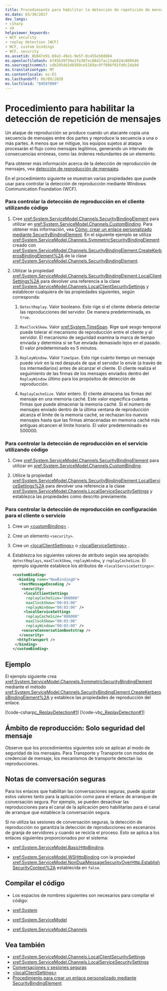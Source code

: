 ```yaml
---
title: Procedimiento para habilitar la detección de repetición de mensajes
ms.date: 03/30/2017
dev_langs:
- csharp
- vb
helpviewer_keywords:
- WCF security
- replay detection [WCF]
- WCF, custom bindings
- WCF, security
ms.assetid: 8b847e91-69a3-49e1-9e5f-0c455e50d804
ms.openlocfilehash: bf45b39f59e2fe38fec88d1fac23ab824c009546
ms.sourcegitcommit: cdb295dd1db589ce5169ac9ff096f01fd0c2da9d
ms.translationtype: MT
ms.contentlocale: es-ES
ms.lasthandoff: 06/09/2020
ms.locfileid: "84597090"
---
```

# <a name="how-to-enable-message-replay-detection"></a>Procedimiento para habilitar la detección de repetición de mensajes
Un ataque de reproducción se produce cuando un atacante copia una secuencia de mensajes entre dos partes y reproduce la secuencia a una o más partes. A menos que se mitigue, los equipos sujetos al ataque procesarán el flujo como mensajes legítimos, generando un intervalo de consecuencias erróneas, como las órdenes redundantes de un elemento.  
  
 Para obtener más información acerca de la detección de reproducción de mensajes, vea [detección de reproducción de mensajes](https://docs.microsoft.com/previous-versions/msp-n-p/ff649371(v=pandp.10)).  
  
 En el procedimiento siguiente se muestran varias propiedades que puede usar para controlar la detección de reproducción mediante Windows Communication Foundation (WCF).  
  
### <a name="to-control-replay-detection-on-the-client-using-code"></a>Para controlar la detección de reproducción en el cliente utilizando código  
  
1. Cree <xref:System.ServiceModel.Channels.SecurityBindingElement> para utilizar en <xref:System.ServiceModel.Channels.CustomBinding>. Para obtener más información, vea [Cómo: crear un enlace personalizado mediante SecurityBindingElement](how-to-create-a-custom-binding-using-the-securitybindingelement.md). En el siguiente ejemplo se utiliza <xref:System.ServiceModel.Channels.SymmetricSecurityBindingElement> creado con <xref:System.ServiceModel.Channels.SecurityBindingElement.CreateKerberosBindingElement%2A> de la clase <xref:System.ServiceModel.Channels.SecurityBindingElement>.  
  
2. Utilizar la propiedad <xref:System.ServiceModel.Channels.SecurityBindingElement.LocalClientSettings%2A> para devolver una referencia a la clase <xref:System.ServiceModel.Channels.LocalClientSecuritySettings> y establecer cualquiera de las propiedades siguientes, según corresponda:  
  
    1. `DetectReplay`. Valor booleano. Esto rige si el cliente debería detectar las reproducciones del servidor. De manera predeterminada, es `true`.  
  
    2. `MaxClockSkew`. Valor <xref:System.TimeSpan>. Rige qué sesgo temporal puede tolerar el mecanismo de reproducción entre el cliente y el servidor. El mecanismo de seguridad examina la marca de tiempo enviada y determina si se fue enviada demasiado lejos en el pasado. El valor predeterminado es 5 minutos.  
  
    3. `ReplayWindow`. Valor `TimeSpan`. Esto rige cuánto tiempo un mensaje puede vivir en la red después de que el servidor lo envíe (a través de los intermediarios) antes de alcanzar el cliente. El cliente realiza el seguimiento de las firmas de los mensajes enviados dentro del `ReplayWindow` último para los propósitos de detección de reproducción.  
  
    4. `ReplayCacheSize`. Valor entero. El cliente almacena las firmas del mensaje en una memoria caché. Este valor especifica cuántas firmas que puede almacenar la memoria caché. Si el número de mensajes enviado dentro de la última ventana de reproducción alcanza el límite de la memoria caché, se rechazan los nuevos mensajes hasta que las firmas almacenadas en memoria caché más antiguas alcancen el límite horario. El valor predeterminado es 500000.  
  
### <a name="to-control-replay-detection-on-the-service-using-code"></a>Para controlar la detección de reproducción en el servicio utilizando código  
  
1. Cree <xref:System.ServiceModel.Channels.SecurityBindingElement> para utilizar en <xref:System.ServiceModel.Channels.CustomBinding>.  
  
2. Utilice la propiedad <xref:System.ServiceModel.Channels.SecurityBindingElement.LocalServiceSettings%2A> para devolver una referencia a la clase <xref:System.ServiceModel.Channels.LocalServiceSecuritySettings> y establezca las propiedades como descrito previamente.  
  
### <a name="to-control-replay-detection-in-configuration-for-the-client-or-service"></a>Para controlar la detección de reproducción en configuración para el cliente o servicio  
  
1. Cree un [\<customBinding>](../../configure-apps/file-schema/wcf/custombinding.md) .  
  
2. Cree un elemento `<security>`.  
  
3. Cree un [\<localClientSettings>](../../configure-apps/file-schema/wcf/localclientsettings-element.md) o [\<localServiceSettings>](../../configure-apps/file-schema/wcf/localservicesettings-element.md) .  
  
4. Establezca los siguientes valores de atributo según sea apropiado: `detectReplays`, `maxClockSkew`, `replayWindow`, y `replayCacheSize`. El ejemplo siguiente establece los atributos de `<localServiceSettings>`:  
  
    ```xml  
    <customBinding>  
      <binding name="NewBinding0">  
       <textMessageEncoding />  
        <security>  
         <localClientSettings
          replayCacheSize="800000"
          maxClockSkew="00:03:00"  
          replayWindow="00:03:00" />  
         <localServiceSettings
          replayCacheSize="800000"
          maxClockSkew="00:03:00"  
          replayWindow="00:03:00" />  
        <secureConversationBootstrap />  
       </security>  
      <httpTransport />  
     </binding>  
    </customBinding>  
    ```  
  
## <a name="example"></a>Ejemplo  
 El ejemplo siguiente crea <xref:System.ServiceModel.Channels.SymmetricSecurityBindingElement> mediante el método <xref:System.ServiceModel.Channels.SecurityBindingElement.CreateKerberosBindingElement%2A> y establece las propiedades de reproducción del enlace.  
  
 [!code-csharp[c_ReplayDetection#1](../../../../samples/snippets/csharp/VS_Snippets_CFX/c_replaydetection/cs/source.cs#1)]
 [!code-vb[c_ReplayDetection#1](../../../../samples/snippets/visualbasic/VS_Snippets_CFX/c_replaydetection/vb/source.vb#1)]  
  
## <a name="scope-of-replay-message-security-only"></a>Ámbito de reproducción: Solo seguridad del mensaje  
 Observe que los procedimientos siguientes solo se aplican al modo de seguridad de los mensajes. Para Transporte y Transporte con modos de credencial de mensaje, los mecanismos de transporte detectan las reproducciones.  
  
## <a name="secure-conversation-notes"></a>Notas de conversación seguras  
 Para los enlaces que habilitan las conversaciones seguras, puede ajustar estos valores tanto para la aplicación como para el enlace de arranque de conversación segura. Por ejemplo, se pueden desactivar las reproducciones para el canal de la aplicación pero habilitarlas para el canal de arranque que establece la conversación segura.  
  
 Si no utiliza las sesiones de conversación seguras, la detección de reproducción no garantiza la detección de reproducciones en escenarios de granja de servidores y cuando se recicla el proceso. Esto se aplica a los enlaces siguientes proporcionados por el sistema:  
  
- <xref:System.ServiceModel.BasicHttpBinding>.  
  
- <xref:System.ServiceModel.WSHttpBinding> con la propiedad <xref:System.ServiceModel.NonDualMessageSecurityOverHttp.EstablishSecurityContext%2A> establecida en `false`.  
  
## <a name="compiling-the-code"></a>Compilar el código  
  
- Los espacios de nombres siguientes son necesarios para compilar el código:  
  
- <xref:System>  
  
- <xref:System.ServiceModel>  
  
- <xref:System.ServiceModel.Channels>  
  
## <a name="see-also"></a>Vea también

- <xref:System.ServiceModel.Channels.LocalClientSecuritySettings>
- <xref:System.ServiceModel.Channels.LocalServiceSecuritySettings>
- [Conversaciones y sesiones seguras](secure-conversations-and-secure-sessions.md)
- [\<localClientSettings>](../../configure-apps/file-schema/wcf/localclientsettings-element.md)
- [Procedimiento para crear un enlace personalizado mediante SecurityBindingElement](how-to-create-a-custom-binding-using-the-securitybindingelement.md)
